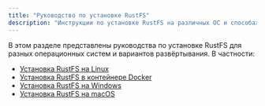 ```yaml
---
title: "Руководство по установке RustFS"
description: "Инструкции по установке RustFS на различных ОС и способах развёртывания."
---
```


В этом разделе представлены руководства по установке RustFS для разных операционных систем и вариантов развёртывания. В частности:

- [Установка RustFS на Linux](linux.md)
- [Установка RustFS в контейнере Docker](docker.md)
- [Установка RustFS на Windows](windows/index.md)
- [Установка RustFS на macOS](macos/index.md)

